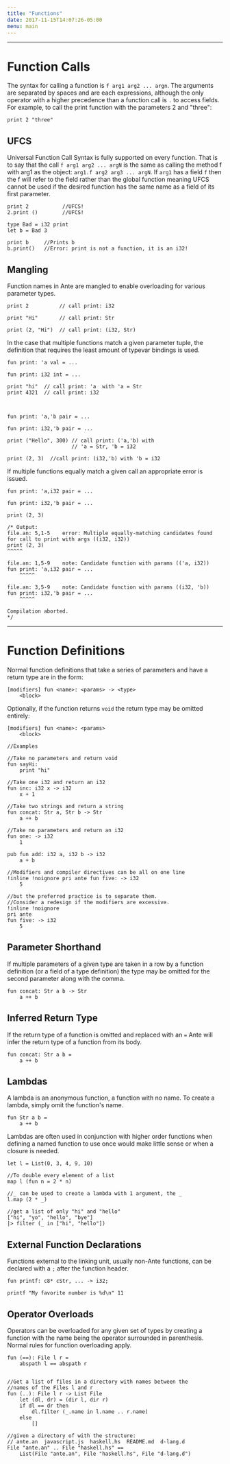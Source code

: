 ```yaml
---
title: "Functions"
date: 2017-11-15T14:07:26-05:00
menu: main
---
```

---
# Function Calls

The syntax for calling a function is `f arg1 arg2 ... argn`.  The arguments are
separated by spaces and are each expressions, although the only operator with
a higher precedence than a function call is `.` to access fields.  For example,
to call the print function with the parameters 2 and "three":

```ante
print 2 "three"
```

## UFCS

Universal Function Call Syntax is fully supported on every function.  That is to
say that the call `f arg1 arg2 ... argN` is the same as calling the method f with
arg1 as the object: `arg1.f arg2 arg3 ... argN`.  If `arg1` has a field `f` then
the f will refer to the field rather than the global function meaning UFCS cannot
be used if the desired function has the same name as a field of its first parameter.

```ante
print 2           //UFCS!
2.print ()        //UFCS!

type Bad = i32 print
let b = Bad 3

print b     //Prints b
b.print()   //Error: print is not a function, it is an i32!
```
## Mangling

Function names in Ante are mangled to enable overloading for
various parameter types.

```ante
print 2          // call print: i32

print "Hi"       // call print: Str

print (2, "Hi")  // call print: (i32, Str)
```

In the case that multiple functions match a given parameter tuple, the
definition that requires the least amount of typevar bindings is used.

```ante
fun print: 'a val = ...

fun print: i32 int = ...

print "hi"  // call print: 'a  with 'a = Str
print 4321  // call print: i32



fun print: 'a,'b pair = ...

fun print: i32,'b pair = ...

print ("Hello", 300) // call print: ('a,'b) with
                     // 'a = Str, 'b = i32

print (2, 3)  //call print: (i32,'b) with 'b = i32
```

If multiple functions equally match a given call an appropriate error is issued.

```ante
fun print: 'a,i32 pair = ...

fun print: i32,'b pair = ...

print (2, 3)

/* Output:
file.an: 5,1-5    error: Multiple equally-matching candidates found for call to print with args ((i32, i32))
print (2, 3)
^^^^^

file.an: 1,5-9    note: Candidate function with params (('a, i32))
fun print: 'a,i32 pair = ...
    ^^^^^

file.an: 3,5-9    note: Candidate function with params ((i32, 'b))
fun print: i32,'b pair = ...
    ^^^^^

Compilation aborted.
*/
```

---
# Function Definitions

Normal function definitions that take a series of parameters and
have a return type are in the form:

```
[modifiers] fun <name>: <params> -> <type>
    <block>
```

Optionally, if the function returns `void` the return type may
be omitted entirely:

```
[modifiers] fun <name>: <params>
    <block>
```

```ante
//Examples

//Take no parameters and return void
fun sayHi:
    print "hi"

//Take one i32 and return an i32
fun inc: i32 x -> i32
    x + 1

//Take two strings and return a string
fun concat: Str a, Str b -> Str
    a ++ b

//Take no parameters and return an i32
fun one: -> i32
    1

pub fun add: i32 a, i32 b -> i32
    a + b

//Modifiers and compiler directives can be all on one line
!inline !noignore pri ante fun five: -> i32
    5

//but the preferred practice is to separate them.
//Consider a redesign if the modifiers are excessive.
!inline !noignore
pri ante
fun five: -> i32
    5

```

## Parameter Shorthand

If multiple parameters of a given type are taken in a row by
a function definition (or a field of a type definition) the type
may be omitted for the second parameter along with the comma.

```ante
fun concat: Str a b -> Str
    a ++ b
```

## Inferred Return Type

If the return type of a function is omitted and replaced with an `=`
Ante will infer the return type of a function from its body.

```ante
fun concat: Str a b =
    a ++ b
```

## Lambdas

A lambda is an anonymous function, a function with no name.
To create a lambda, simply omit the function's name.

```ante
fun Str a b =
    a ++ b
```

Lambdas are often used in conjunction with higher order functions when
defining a named function to use once would make little sense or when
a closure is needed.

```ante
let l = List(0, 3, 4, 9, 10)

//To double every element of a list
map l (fun n = 2 * n)

//_ can be used to create a lambda with 1 argument, the _
l.map (2 * _)

//get a list of only "hi" and "hello"
["hi", "yo", "hello", "bye"]
|> filter (_ in ["hi", "hello"])
```

## External Function Declarations

Functions external to the linking unit, usually non-Ante functions,
can be declared with a `;` after the function header.

```ante
fun printf: c8* cStr, ... -> i32;

printf "My favorite number is %d\n" 11
```

## Operator Overloads

Operators can be overloaded for any given set of types by creating
a function with the name being the operator surrounded in parenthesis.
Normal rules for function overloading apply.

```ante
fun (==): File l r =
    abspath l == abspath r


//Get a list of files in a directory with names between the
//names of the Files l and r
fun (..): File l r -> List File
    let (dl, dr) = (dir l, dir r)
    if dl == dr then
        dl.filter (_.name in l.name .. r.name)
    else
        []

//given a directory of with the structure:
// ante.an  javascript.js  haskell.hs  README.md  d-lang.d
File "ante.an" .. File "haskell.hs" ==
    List(File "ante.an", File "haskell.hs", File "d-lang.d")
```
